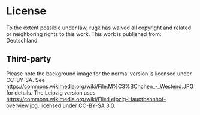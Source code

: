 # License

To the extent possible under law, rugk has waived all copyright and related or neighboring rights to this work. This work is published from: Deutschland.

## Third-party

Please note the background image for the normal version is licensed under CC-BY-SA. See <https://commons.wikimedia.org/wiki/File:M%C3%BCnchen_-_Westend.JPG> for details.
The Leipzig version uses <https://commons.wikimedia.org/wiki/File:Leipzig-Hauptbahnhof-overview.jpg>, licensed under CC-BY-SA 3.0.

